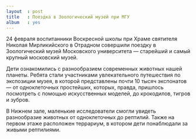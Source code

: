 ```yaml
---
layout  : post
title   : Поездка в Зоологический музей при МГУ
album   : yes
---
```

24 февраля воспитанники Воскресной школы при Храме святителя Николая Мирликийского в Отрадном совершили поездку в Зоологический музей Московского университета — старейший и самый крупный московский музей. 

Дети ознакомились с разнообразием современных животных нашей планеты. Ребята стали участниками увлекательного путешествия по экспозиции музея, в которой представлены почти 10 тысяч экспонатов — от одноклеточных простейших, которых, правда, пришлось посмотреть с помощью искусственных моделей, до крокодилов, тигров и зубров.

В Нижнем зале, маленькие исследователи смогли увидеть  разнообразие животных от одноклеточных до рептилий. Также на первом этаже расположен террариум, в котором  дети понаблюдали за  живыми рептилиями.
